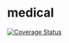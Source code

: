 # medical
<a href='https://coveralls.io/github/aleemasgher/medical'><img src='https://coveralls.io/repos/github/aleemasgher/medical/badge.svg' alt='Coverage Status' /></a>

